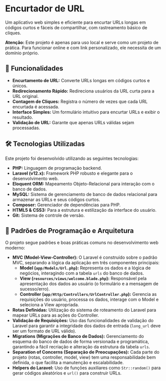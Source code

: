 <h1>Encurtador de URL</h1>
        <p>Um aplicativo web simples e eficiente para encurtar URLs longas em códigos curtos e fáceis de compartilhar, com rastreamento básico de cliques.</p>
        <p class="text-red-600 font-semibold"><strong>Atenção:</strong> Este projeto é apenas para uso local e serve como um projeto de prática. Para funcionar online e com link personalizado, ele necessita de um domínio próprio.</p>
        <h2>🚀 Funcionalidades</h2>
        <ul>
            <li><strong>Encurtamento de URL:</strong> Converte URLs longas em códigos curtos e únicos.</li>
            <li><strong>Redirecionamento Rápido:</strong> Redireciona usuários da URL curta para a URL original.</li>
            <li><strong>Contagem de Cliques:</strong> Registra o número de vezes que cada URL encurtada é acessada.</li>
            <li><strong>Interface Simples:</strong> Um formulário intuitivo para encurtar URLs e exibir o resultado.</li>
            <li><strong>Validação de URL:</strong> Garante que apenas URLs válidas sejam processadas.</li>
        </ul>
        <h2>🛠️ Tecnologias Utilizadas</h2>
        <p>Este projeto foi desenvolvido utilizando as seguintes tecnologias:</p>
        <ul>
            <li><strong>PHP:</strong> Linguagem de programação backend.</li>
            <li><strong>Laravel (v12.x):</strong> Framework PHP robusto e elegante para o desenvolvimento web.</li>
            <li><strong>Eloquent ORM:</strong> Mapeamento Objeto-Relacional para interação com o banco de dados.</li>
            <li><strong>MySQL:</strong> Sistema de gerenciamento de banco de dados relacional para armazenar as URLs e seus códigos curtos.</li>
            <li><strong>Composer:</strong> Gerenciador de dependências para PHP.</li>
            <li><strong>HTML5 & CSS3:</strong> Para a estrutura e estilização da interface do usuário.</li>
            <li><strong>Git:</strong> Sistema de controle de versão.</li>
        </ul>
        <h2>📐 Padrões de Programação e Arquitetura</h2>
        <p>O projeto segue padrões e boas práticas comuns no desenvolvimento web moderno:</p>
        <ul>
            <li><strong>MVC (Model-View-Controller):</strong> O Laravel é construído sobre o padrão MVC, separando a lógica da aplicação em três componentes principais:
                <ul>
                    <li><strong>Model (<code class="font-mono">app/Models/Url.php</code>):</strong> Representa os dados e a lógica de negócios, interagindo com a tabela <code class="font-mono">urls</code> do banco de dados.</li>
                    <li><strong>View (<code class="font-mono">resources/views/welcome.blade.php</code>):</strong> Responsável pela apresentação dos dados ao usuário (o formulário e a mensagem de sucesso/erro).</li>
                    <li><strong>Controller (<code class="font-mono">app/Http/Controllers/UrlController.php</code>):</strong> Gerencia as requisições do usuário, processa os dados, interage com o Model e seleciona a View apropriada.</li>
                </ul>
            </li>
            <li><strong>Rotas Definidas:</strong> Utilização do sistema de roteamento do Laravel para mapear URLs para as ações do Controller.</li>
            <li><strong>Validação de Requisições:</strong> Uso das funcionalidades de validação do Laravel para garantir a integridade dos dados de entrada (<code class="font-mono">long_url</code> deve ser um formato de URL válido).</li>
            <li><strong>Migrations (Migrações de Banco de Dados):</strong> Gerenciamento do esquema do banco de dados de forma versionada e programática, garantindo a fácil recriação e alteração da estrutura da tabela <code class="font-mono">urls</code>.</li>
            <li><strong>Separation of Concerns (Separação de Preocupações):</strong> Cada parte do projeto (rotas, controller, model, view) tem uma responsabilidade bem definida, o que facilita a manutenção e escalabilidade.</li>
            <li><strong>Helpers do Laravel:</strong> Uso de funções auxiliares como <code class="font-mono">Str::random()</code> para gerar códigos aleatórios e <code class="font-mono">url()</code> para construir URLs.</li>
        </ul>
